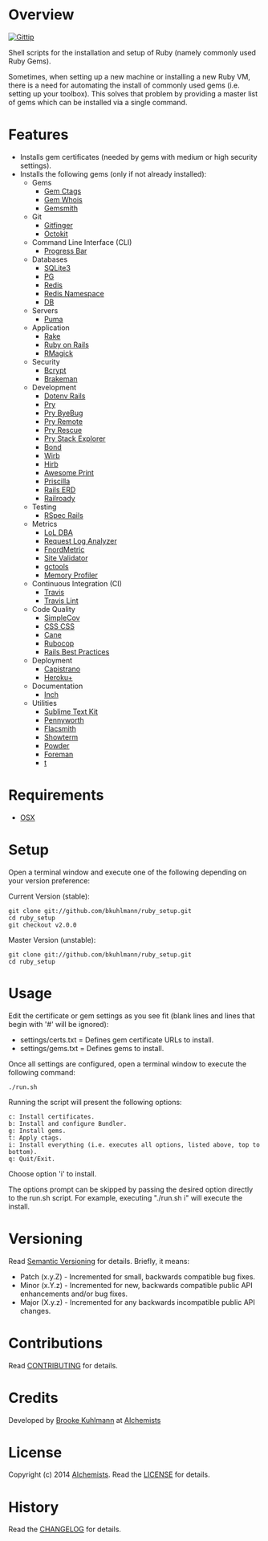 # Overview

[![Gittip](http://img.shields.io/gittip/bkuhlmann.svg)](https://www.gittip.com/bkuhlmann)

Shell scripts for the installation and setup of Ruby (namely commonly used Ruby Gems).

Sometimes, when setting up a new machine or installing a new Ruby VM, there is a need for automating the install of
commonly used gems (i.e. setting up your toolbox). This solves that problem by providing a master list of gems which can
be installed via a single command.

# Features

- Installs gem certificates (needed by gems with medium or high security settings).
- Installs the following gems (only if not already installed):
    - Gems
        - [Gem Ctags](https://github.com/tpope/gem-ctags)
        - [Gem Whois](https://github.com/jnunemaker/gemwhois)
        - [Gemsmith](https://github.com/bkuhlmann/gemsmith)
    - Git
        - [Gitfinger](https://github.com/danchoi/gitfinger)
        - [Octokit](https://github.com/pengwynn/octokit)
    - Command Line Interface (CLI)
        - [Progress Bar](https://github.com/jfelchner/ruby-progressbar)
    - Databases
        - [SQLite3](http://www.sqlite.org)
        - [PG](http://www.postgresql.org)
        - [Redis](https://github.com/antirez/redis)
        - [Redis Namespace](https://github.com/resque/redis-namespace)
        - [DB](https://github.com/bkuhlmann/db)
    - Servers
        - [Puma](http://puma.io)
    - Application
        - [Rake](http://rake.rubyforge.org)
        - [Ruby on Rails](http://rubyonrails.org)
        - [RMagick](https://github.com/rmagick/rmagick)
    - Security
        - [Bcrypt](https://github.com/codahale/bcrypt-ruby)
        - [Brakeman](https://github.com/presidentbeef/brakeman)
    - Development
        - [Dotenv Rails](https://github.com/bkeepers/dotenv)
        - [Pry](https://github.com/pry/pry)
        - [Pry ByeBug](https://github.com/deivid-rodriguez/pry-byebug)
        - [Pry Remote](https://github.com/Mon-Ouie/pry-remote)
        - [Pry Rescue](https://github.com/ConradIrwin/pry-rescue)
        - [Pry Stack Explorer](https://github.com/pry/pry-stack_explorer)
        - [Bond](https://github.com/cldwalker/bond)
        - [Wirb](https://github.com/janlelis/wirb)
        - [Hirb](https://github.com/cldwalker/hirb)
        - [Awesome Print](https://github.com/michaeldv/awesome_print)
        - [Priscilla](https://github.com/Arkham/priscilla)
        - [Rails ERD](http://rails-erd.rubyforge.org)
        - [Railroady](https://github.com/preston/railroady)
    - Testing
        - [RSpec Rails](https://github.com/dchelimsky/rspec-rails)
    - Metrics
        - [LoL DBA](https://github.com/plentz/lol_dba)
        - [Request Log Analyzer](https://github.com/wvanbergen/request-log-analyzer)
        - [FnordMetric](https://github.com/paulasmuth/fnordmetric)
        - [Site Validator](https://github.com/jaimeiniesta/site_validator)
        - [gctools](https://github.com/tmm1/gctools)
        - [Memory Profiler](https://github.com/SamSaffron/memory_profiler)
    - Continuous Integration (CI)
        - [Travis](https://github.com/travis-ci/travis)
        - [Travis Lint](https://github.com/travis-ci/travis-lint)
    - Code Quality
        - [SimpleCov](https://github.com/colszowka/simplecov)
        - [CSS CSS](https://github.com/zmoazeni/csscss)
        - [Cane](https://github.com/square/cane)
        - [Rubocop](https://github.com/bbatsov/rubocop)
        - [Rails Best Practices](https://github.com/railsbp/rails_best_practices)
    - Deployment
        - [Capistrano](https://github.com/capistrano/capistrano)
        - [Heroku+](https://github.com/bkuhlmann/heroku_plus)
    - Documentation
        - [Inch](https://github.com/rrrene/inch)
    - Utilities
        - [Sublime Text Kit](https://github.com/bkuhlmann/sublime_text_kit)
        - [Pennyworth](https://github.com/bkuhlmann/pennyworth)
        - [Flacsmith](https://github.com/bkuhlmann/flacsmith)
        - [Showterm](https://github.com/Conradirwin/showterm)
        - [Powder](https://github.com/Rodreegez/powder)
        - [Foreman](https://github.com/ddollar/foreman)
        - [t](https://github.com/sferik/t)

# Requirements

- [OSX](http://www.apple.com/osx)

# Setup

Open a terminal window and execute one of the following depending on your version preference:

Current Version (stable):

    git clone git://github.com/bkuhlmann/ruby_setup.git
    cd ruby_setup
    git checkout v2.0.0

Master Version (unstable):

    git clone git://github.com/bkuhlmann/ruby_setup.git
    cd ruby_setup

# Usage

Edit the certificate or gem settings as you see fit (blank lines and lines that begin with '#' will be ignored):

- settings/certs.txt = Defines gem certificate URLs to install.
- settings/gems.txt = Defines gems to install.

Once all settings are configured, open a terminal window to execute the following command:

    ./run.sh

Running the script will present the following options:

    c: Install certificates.
    b: Install and configure Bundler.
    g: Install gems.
    t: Apply ctags.
    i: Install everything (i.e. executes all options, listed above, top to bottom).
    q: Quit/Exit.

Choose option 'i' to install.

The options prompt can be skipped by passing the desired option directly to the run.sh script.
For example, executing "./run.sh i" will execute the install.

# Versioning

Read [Semantic Versioning](http://semver.org) for details. Briefly, it means:

- Patch (x.y.Z) - Incremented for small, backwards compatible bug fixes.
- Minor (x.Y.z) - Incremented for new, backwards compatible public API enhancements and/or bug fixes.
- Major (X.y.z) - Incremented for any backwards incompatible public API changes.

# Contributions

Read [CONTRIBUTING](CONTRIBUTING.md) for details.

# Credits

Developed by [Brooke Kuhlmann](https://www.alchemists.io) at [Alchemists](https://www.alchemists.io)

# License

Copyright (c) 2014 [Alchemists](https://www.alchemists.io).
Read the [LICENSE](LICENSE.md) for details.

# History

Read the [CHANGELOG](CHANGELOG.md) for details.
